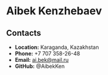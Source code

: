 # Aibek Kenzhebaev
## Contacts 
- **Location:** Karaganda, Kazakhstan
- **Phone:** +7 707 358-26-48
- **Email:** ai.bek@mail.ru
- **GitHub:** @AibekKen